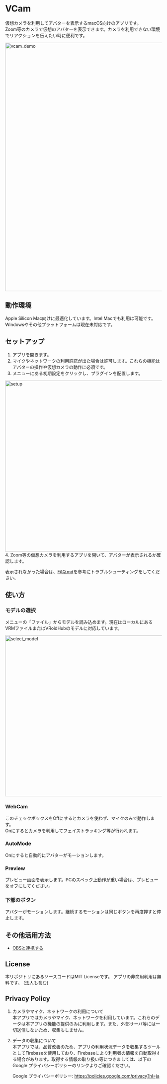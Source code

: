 # VCam
仮想カメラを利用してアバターを表示するmacOS向けのアプリです。  
Zoom等のカメラで仮想のアバターを表示できます。カメラを利用できない環境でリアクションを伝えたい時に便利です。

<img width="800px" alt="vcam_demo" src="https://user-images.githubusercontent.com/8188636/155376697-90b78a7e-5163-4165-a584-5ff3f9d536ca.png">


## 動作環境
Apple Silicon Mac向けに最適化しています。Intel Macでも利用は可能です。  
Windowsやその他プラットフォームは現在未対応です。

## セットアップ
1. アプリを開きます。
2. マイクやネットワークの利用許諾が出た場合は許可します。これらの機能はアバターの操作や仮想カメラの動作に必須です。
3. メニューにある初期設定をクリックし、プラグインを配置します。
  <img width="551" alt="setup" src="https://user-images.githubusercontent.com/8188636/153762324-dfb814f8-00e5-4508-95c6-726cf852619f.png">
4. Zoom等の仮想カメラを利用するアプリを開いて、アバターが表示されるか確認します。

表示されなかった場合は、[FAQ.md](FAQ.md)を参考にトラブルシューティングをしてください。

## 使い方
### モデルの選択
メニューの「ファイル」からモデルを読み込めます。現在はローカルにあるVRMファイルまたはVRoidHubのモデルに対応しています。

<img width="518" alt="select_model" src="https://user-images.githubusercontent.com/8188636/153762599-331628fb-8a99-444e-ab10-221ccd5e7531.png">

### WebCam
このチェックボックスをOffにするとカメラを使わず、マイクのみで動作します。  
Onにするとカメラを利用してフェイストラッキング等が行われます。

### AutoMode
Onにすると自動的にアバターがモーションします。

### Preview
プレビュー画面を表示します。PCのスペック上動作が重い場合は、プレビューをオフにしてください。

### 下部のボタン
アバターがモーションします。継続するモーションは同じボタンを再度押すと停止します。

## その他活用方法

- [OBSと連携する](manual/OBS.md)

## License
本リポジトリにあるソースコードはMIT Licenseです。
アプリの非商用利用は無料です。 (法人も含む)

## Privacy Policy

1. カメラやマイク、ネットワークの利用について  
本アプリではカメラやマイク、ネットワークを利用しています。これらのデータは本アプリの機能の提供のみに利用します。また、外部サーバ等には一切送信しないため、収集もしません。

2. データの収集について  
本アプリでは、品質改善のため、アプリの利用状況データを収集するツールとしてFirebaseを使用しており、Firebaseにより利用者の情報を自動取得する場合があります。取得する情報の取り扱い等につきましては、以下のGoogle プライバシーポリシーのリンクよりご確認ください。

    Google プライバシーポリシー: https://policies.google.com/privacy?hl=ja

